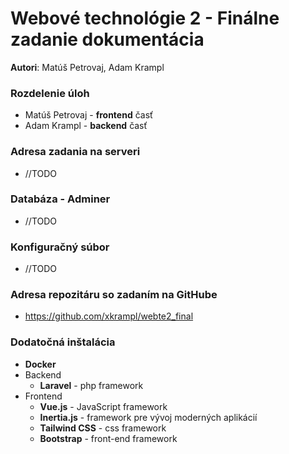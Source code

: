 # Webové technológie 2 - Finálne zadanie dokumentácia

**Autori**: Matúš Petrovaj, Adam Krampl

### Rozdelenie úloh

* Matúš Petrovaj - __frontend__ časť
* Adam Krampl - __backend__ časť

### Adresa zadania na serveri

* //TODO

### Databáza - Adminer

* //TODO

### Konfiguračný súbor

* //TODO

### Adresa repozitáru so zadaním na GitHube

* https://github.com/xkrampl/webte2_final

### Dodatočná inštalácia

* __Docker__
* Backend
    * __Laravel__ - php framework
* Frontend
    * __Vue.js__ - JavaScript framework
    * __Inertia.js__ - framework pre vývoj moderných aplikácií
    * __Tailwind CSS__ - css framework
    * __Bootstrap__ - front-end framework



